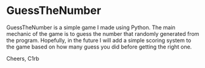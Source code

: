 # GuessTheNumber

GuessTheNumber is a simple game I made using Python. 
The main mechanic of the game is to guess the number that randomly generated from the program. 
Hopefully, in the future I will add a simple scoring system to the game based on how many guess you did before getting the right one.

Cheers,
C1rb
